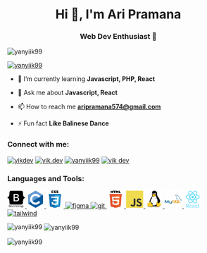 <h1 align="center">Hi 👋, I'm Ari Pramana</h1>
<h3 align="center">Web Dev Enthusiast 🔑</h3>

<p align="left"> <img src="https://komarev.com/ghpvc/?username=yanyiik99&label=Profile%20views&color=0e75b6&style=flat" alt="yanyiik99" /> </p>

<p align="left"> <a href="https://github.com/ryo-ma/github-profile-trophy"><img src="https://github-profile-trophy.vercel.app/?username=yanyiik99" alt="yanyiik99" /></a> </p>

- 🌱 I’m currently learning **Javascript, PHP, React**

- 💬 Ask me about **Javascript, React**

- 📫 How to reach me **aripramana574@gmail.com**

- ⚡ Fun fact **Like Balinese Dance**

<h3 align="left">Connect with me:</h3>
<p align="left">
<a href="https://dev.to/yikdev" target="blank"><img align="center" src="https://raw.githubusercontent.com/rahuldkjain/github-profile-readme-generator/master/src/images/icons/Social/devto.svg" alt="yikdev" height="30" width="40" /></a>
<a href="https://instagram.com/yik.dev" target="blank"><img align="center" src="https://raw.githubusercontent.com/rahuldkjain/github-profile-readme-generator/master/src/images/icons/Social/instagram.svg" alt="yik.dev" height="30" width="40" /></a>
<a href="https://dribbble.com/yanyiik99" target="blank"><img align="center" src="https://raw.githubusercontent.com/rahuldkjain/github-profile-readme-generator/master/src/images/icons/Social/dribbble.svg" alt="yanyiik99" height="30" width="40" /></a>
<a href="https://www.youtube.com/c/yik dev" target="blank"><img align="center" src="https://raw.githubusercontent.com/rahuldkjain/github-profile-readme-generator/master/src/images/icons/Social/youtube.svg" alt="yik dev" height="30" width="40" /></a>
</p>

<h3 align="left">Languages and Tools:</h3>
<p align="left"> 
	<!-- Bootstrap	 -->
	<a href="https://getbootstrap.com" target="_blank" rel="noreferrer"> 
		<img src="https://raw.githubusercontent.com/devicons/devicon/master/icons/bootstrap/bootstrap-plain-wordmark.svg" alt="bootstrap" width="40" height="40"/> 
	</a>
	<!-- CPLUS	 -->
	<a href="https://www.cprogramming.com/" target="_blank" rel="noreferrer"> 
		<img src="https://raw.githubusercontent.com/devicons/devicon/master/icons/c/c-original.svg" alt="c" width="40" height="40"/> 
	</a> 
	<!-- CSS	 -->
	<a href="https://www.w3schools.com/css/" target="_blank" rel="noreferrer"> 
		<img src="https://raw.githubusercontent.com/devicons/devicon/master/icons/css3/css3-original-wordmark.svg" alt="css3" width="40" height="40"/> 
	</a> 
	<!-- 	FIGMA -->
	<a href="https://www.figma.com/" target="_blank" rel="noreferrer"> 
		<img src="https://www.vectorlogo.zone/logos/figma/figma-icon.svg" alt="figma" width="40" height="40"/> 
	</a> 
	<!-- 	GIT -->
	<a href="https://git-scm.com/" target="_blank" rel="noreferrer"> 
		<img src="https://www.vectorlogo.zone/logos/git-scm/git-scm-icon.svg" alt="git" width="40" height="40"/> 
	</a> 
	<!-- 	HTML -->
	<a href="https://www.w3.org/html/" target="_blank" rel="noreferrer"> 
		<img src="https://raw.githubusercontent.com/devicons/devicon/master/icons/html5/html5-original-wordmark.svg" alt="html5" width="40" height="40"/> 
	</a> 
	<!-- JS	 -->
	<a href="https://developer.mozilla.org/en-US/docs/Web/JavaScript" target="_blank" rel="noreferrer"> 
		<img src="https://raw.githubusercontent.com/devicons/devicon/master/icons/javascript/javascript-original.svg" alt="javascript" width="40" height="40"/> 
	</a> 
	<!-- LINUX	 -->
	<a href="https://www.linux.org/" target="_blank" rel="noreferrer"> 
		<img src="https://raw.githubusercontent.com/devicons/devicon/master/icons/linux/linux-original.svg" alt="linux" width="40" height="40"/> 
	</a>
	<!-- 	MYSQL  -->
	<a href="https://www.mysql.com/" target="_blank" rel="noreferrer"> 
		<img src="https://raw.githubusercontent.com/devicons/devicon/master/icons/mysql/mysql-original-wordmark.svg" alt="mysql" width="40" height="40"/> 
	</a> 
	<!-- 	PHP & REACT-->
	<a href="https://www.php.net" target="_blank" rel="noreferrer">
		<img src="https://raw.githubusercontent.com/devicons/devicon/master/icons/react/react-original-wordmark.svg" alt="react" width="40" height="40"/> 
	</a> 
	<!-- 	Tailwind -->
	<a href="https://tailwindcss.com" target="_blank" rel="noreferrer">
		<img src="https://upload.wikimedia.org/wikipedia/commons/thumb/d/d5/Tailwind_CSS_Logo.svg/2048px-Tailwind_CSS_Logo.svg.png" alt="tailwind" width="40" height="40"/> 
	</a> 
</p>

<p><img align="left" src="https://github-readme-stats.vercel.app/api/top-langs?username=yanyiik99&show_icons=true&locale=en&layout=compact" alt="yanyiik99" /></p>

<p>&nbsp;<img align="center" src="https://github-readme-stats.vercel.app/api?username=yanyiik99&show_icons=true&locale=en" alt="yanyiik99" /></p>

<p><img align="center" src="https://github-readme-streak-stats.herokuapp.com/?user=yanyiik99&" alt="yanyiik99" /></p>
